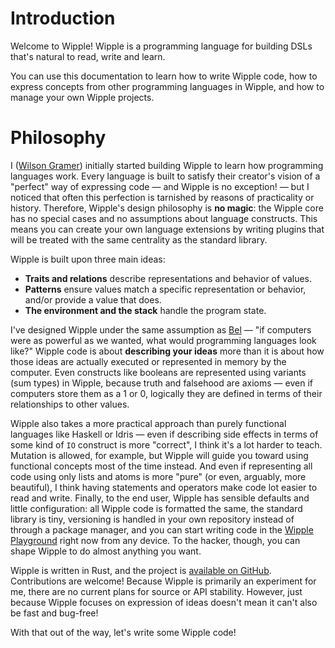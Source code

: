 # Introduction

Welcome to Wipple! Wipple is a programming language for building DSLs that's natural to read, write and learn.

You can use this documentation to learn how to write Wipple code, how to express concepts from other programming languages in Wipple, and how to manage your own Wipple projects.

# Philosophy

I ([Wilson Gramer](https://gramer.dev)) initially started building Wipple to learn how programming languages work. Every language is built to satisfy their creator's vision of a "perfect" way of expressing code — and Wipple is no exception! — but I noticed that often this perfection is tarnished by reasons of practicality or history. Therefore, Wipple's design philosophy is **no magic**: the Wipple core has no special cases and no assumptions about language constructs. This means you can create your own language extensions by writing plugins that will be treated with the same centrality as the standard library.

Wipple is built upon three main ideas:

- **Traits and relations** describe representations and behavior of values.
- **Patterns** ensure values match a specific representation or behavior, and/or provide a value that does.
- **The environment and the stack** handle the program state.

I've designed Wipple under the same assumption as [Bel](http://www.paulgraham.com/bel.html) — "if computers were as powerful as we wanted, what would programming languages look like?" Wipple code is about **describing your ideas** more than it is about how those ideas are actually executed or represented in memory by the computer. Even constructs like booleans are represented using variants (sum types) in Wipple, because truth and falsehood are axioms — even if computers store them as a 1 or 0, logically they are defined in terms of their relationships to other values.

Wipple also takes a more practical approach than purely functional languages like Haskell or Idris — even if describing side effects in terms of some kind of `IO` construct is more "correct", I think it's a lot harder to teach. Mutation is allowed, for example, but Wipple will guide you toward using functional concepts most of the time instead. And even if representing all code using only lists and atoms is more "pure" (or even, arguably, more beautiful), I think having statements and operators make code lot easier to read and write. Finally, to the end user, Wipple has sensible defaults and little configuration: all Wipple code is formatted the same, the standard library is tiny, versioning is handled in your own repository instead of through a package manager, and you can start writing code in the [Wipple Playground](https://playground.wipple.gramer.dev) right now from any device. To the hacker, though, you can shape Wipple to do almost anything you want.

Wipple is written in Rust, and the project is [available on GitHub](https://github.com/wipplelang/wipple). Contributions are welcome! Because Wipple is primarily an experiment for me, there are no current plans for source or API stability. However, just because Wipple focuses on expression of ideas doesn't mean it can't also be fast and bug-free!

With that out of the way, let's write some Wipple code!

